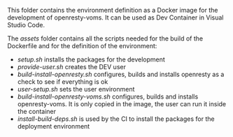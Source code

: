 This folder contains the environment definition as a Docker image for the development of openresty-voms. It can be used as Dev Container in Visual Studio Code.

The *assets* folder contains all the scripts needed for the build of the Dockerfile and for the definition of the environment:
   * *setup.sh* installs the packages for the development
   * *provide-user.sh* creates the DEV user
   * *build-install-openresty.sh* configures, builds and installs openresty as a check to see if everything is ok
   * *user-setup.sh* sets the user environment
   * *build-install-openresty-voms.sh* configures, builds and installs openresty-voms. It is only copied in the image, the user can run it inside the container
   * *install-build-deps.sh* is used by the CI to install the packages for the deployment environment
